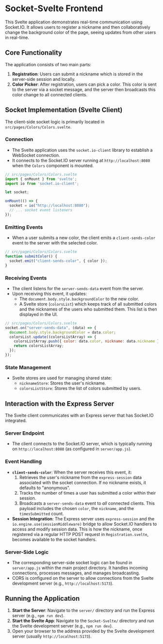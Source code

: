 # Socket-Svelte Frontend

This Svelte application demonstrates real-time communication using Socket.IO. It allows users to register a nickname and then collaboratively change the background color of the page, seeing updates from other users in real-time.

## Core Functionality

The application consists of two main parts:
1.  **Registration**: Users can submit a nickname which is stored in the server-side session and locally.
2.  **Color Picker**: After registration, users can pick a color. This color is sent to the server via a socket message, and the server then broadcasts this color change to all connected clients.

## Socket Implementation (Svelte Client)

The client-side socket logic is primarily located in `src/pages/Colors/Colors.svelte`.

### Connection
- The Svelte application uses the `socket.io-client` library to establish a WebSocket connection.
- It connects to the Socket.IO server running at `http://localhost:8080` when the `Colors` component is mounted.

```javascript
// src/pages/Colors/Colors.svelte
import { onMount } from 'svelte';
import io from 'socket.io-client';

let socket;

onMount(() => {
  socket = io("http://localhost:8080");
  // ... socket event listeners
});
```

### Emitting Events
- When a user submits a new color, the client emits a `client-sends-color` event to the server with the selected color.

```javascript
// src/pages/Colors/Colors.svelte
function submitColor() {
  socket.emit("client-sends-color", { color });
}
```

### Receiving Events
- The client listens for the `server-sends-data` event from the server.
- Upon receiving this event, it updates:
    - The `document.body.style.backgroundColor` to the new color.
    - A Svelte store (`colorsList`) which keeps track of all submitted colors and the nicknames of the users who submitted them. This list is then displayed in the UI.

```javascript
// src/pages/Colors/Colors.svelte
socket.on("server-sends-data", (data) => {
  document.body.style.backgroundColor = data.color;
  colorsList.update((colorsListArray) => {
    colorsListArray.push({ color: data.color, nickname: data.nickname });
    return colorsListArray;
  });
});
```

### State Management
- Svelte stores are used for managing shared state:
    - `nicknameStore`: Stores the user's nickname.
    - `colorsListStore`: Stores the list of colors submitted by users.

## Interaction with the Express Server

The Svelte client communicates with an Express server that has Socket.IO integrated.

### Server Endpoint
- The client connects to the Socket.IO server, which is typically running on `http://localhost:8080` (as configured in `server/app.js`).

### Event Handling
- **`client-sends-color`**: When the server receives this event, it:
    1.  Retrieves the user's nickname from the `express-session` data associated with the socket connection. If no nickname exists, it defaults to "anonymous".
    2.  Tracks the number of times a user has submitted a color within their session.
    3.  Broadcasts a `server-sends-data` event to *all* connected clients. This payload includes the chosen `color`, the `nickname`, and the `timesSubmitted` count.
- **Session Integration**: The Express server uses `express-session` and the `io.engine.use(sessionMiddleware)` bridge to allow Socket.IO handlers to access and modify session data. This is how the nickname, once registered via a regular HTTP POST request in `Registration.svelte`, becomes available to the socket handlers.

### Server-Side Logic
- The corresponding server-side socket logic can be found in `server/app.js` within the main project directory. It handles incoming connections, processes messages, and manages broadcasting.
- CORS is configured on the server to allow connections from the Svelte development server (e.g., `http://localhost:5173`).

## Running the Application

1.  **Start the Server**: Navigate to the `server/` directory and run the Express server (e.g., `npm run dev`).
2.  **Start the Svelte App**: Navigate to the `Socket-Svelte/` directory and run the Svelte development server (e.g., `npm run dev`).
3.  Open your browser to the address provided by the Svelte development server (usually `http://localhost:5173`). 